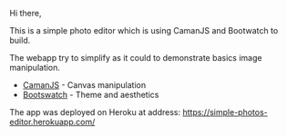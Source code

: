 
Hi there,

This is a simple photo editor which is using CamanJS and Bootwatch to build.

The webapp try to simplify as it could to demonstrate basics image manipulation.

* [CamanJS](http://camanjs.com/) - Canvas manipulation
* [Bootswatch](https://bootswatch.com/) - Theme and aesthetics

The app was deployed on Heroku at address:
https://simple-photos-editor.herokuapp.com/
